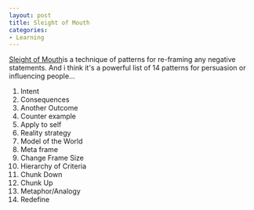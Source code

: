 ```yaml
---
layout: post
title: Sleight of Mouth
categories:
- Learning
---
```



[Sleight of Mouth](http://en.wikipedia.org/wiki/Sleight_of_mouth)is a technique of patterns for re-framing any negative statements. And i think it's a powerful list of 14 patterns for persuasion or influencing people...

1. Intent
2. Consequences
3. Another Outcome
4. Counter example
5. Apply to self
6. Reality strategy
7. Model of the World
8. Meta frame
9. Change Frame Size
10. Hierarchy of Criteria
11. Chunk Down
12. Chunk Up
13. Metaphor/Analogy
14. Redefine

